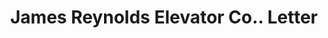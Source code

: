 ---
doi: 10.7916/D8CC2BSF
date_other: '1893'
date_other_textual: '1893'
form: correspondence
genre:
- Letters (correspondence)
name:
- James Reynolds Elevator Co.
object_in_context_url: https://biggert.cul.columbia.edu/items/view/ave_biggert_01182
subject_hierarchical_geographic:
- Poughkeepsie, New York, United States
subject_name:
- James Reynolds Elevator Co.
title: James Reynolds Elevator Co.. Letter
sort_title: James Reynolds Elevator Co.. Letter
call_number: ave_biggert_01182
coordinates:
- 41.70,-73.93
pid: ave_biggert_01182
identifiers: ave_biggert_01182
thumbnail: https://derivativo-3.library.columbia.edu/iiif/2/ldpd:343342/full/!256,256/0/native.jpg
permalink: "/biggert/ave_biggert_01182/"
layout: iiif-image-page
---